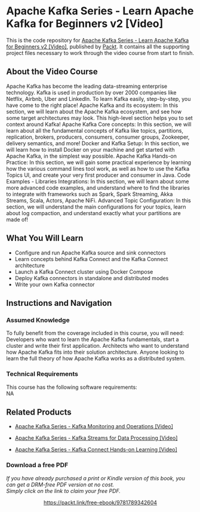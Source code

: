 # Apache Kafka Series - Learn Apache Kafka for Beginners v2 [Video]
This is the code repository for [Apache Kafka Series - Learn Apache Kafka for Beginners v2 [Video]](https://www.packtpub.com/virtualization-and-cloud/apache-kafka-series-kafka-connect-hands-learning-video?utm_source=github&utm_medium=repository&utm_campaign=9781789344738), published by [Packt](https://www.packtpub.com/?utm_source=github). It contains all the supporting project files necessary to work through the video course from start to finish.
## About the Video Course
Apache Kafka has become the leading data-streaming enterprise technology. Kafka is used in production by over 2000 companies like Netflix, Airbnb, Uber and LinkedIn. To learn Kafka easily, step-by-step, you have come to the right place! Apache Kafka and its ecosystem: In this section, we will learn about the Apache Kafka ecosystem, and see how some target architectures may look. This high-level section helps you to set context around Kafka! Apache Kafka Core concepts: In this section, we will learn about all the fundamental concepts of Kafka like topics, partitions, replication, brokers, producers, consumers, consumer groups, Zookeeper, delivery semantics, and more! Docker and Kafka Setup: In this section, we will learn how to install Docker on your machine and get started with Apache Kafka, in the simplest way possible. Apache Kafka Hands-on Practice: In this section, we will gain some practical experience by learning how the various command lines tool work, as well as how to use the Kafka Topics UI, and create your very first producer and consumer in Java. Code Examples - Libraries Integrations: In this section, we will learn about some more advanced code examples, and understand where to find the libraries to integrate with frameworks such as Spark, Spark Streaming, Akka Streams, Scala, Actors, Apache NiFi. Advanced Topic Configuration: In this section, we will understand the main configurations for your topics, learn about log compaction, and understand exactly what your partitions are made of!

<H2>What You Will Learn</H2>
<DIV class=book-info-will-learn-text>
<UL>
<LI>Configure and run Apache Kafka source and sink connectors 
<LI>Learn concepts behind Kafka Connect and the Kafka Connect architecture 
<LI>Launch a Kafka Connect cluster using Docker Compose 
<LI>Deploy Kafka connectors in standalone and distributed modes 
<LI>Write your own Kafka connector </LI></UL></DIV>

## Instructions and Navigation
### Assumed Knowledge
To fully benefit from the coverage included in this course, you will need:<br/>
Developers who want to learn the Apache Kafka fundamentals, start a cluster and write their first application. Architects who want to understand how Apache Kafka fits into their solution architecture. Anyone looking to learn the full theory of how Apache Kafka works as a distributed system.
### Technical Requirements
This course has the following software requirements:<br/>
NA

## Related Products
* [Apache Kafka Series - Kafka Monitoring and Operations [Video]](https://www.packtpub.com/virtualization-and-cloud/apache-kafka-series-kafka-connect-hands-learning-video?utm_source=github&utm_medium=repository&utm_campaign=9781789344738)

* [Apache Kafka Series - Kafka Streams for Data Processing [Video]](https://www.packtpub.com/virtualization-and-cloud/apache-kafka-series-kafka-connect-hands-learning-video?utm_source=github&utm_medium=repository&utm_campaign=9781789344738)

* [Apache Kafka Series - Kafka Connect Hands-on Learning [Video]](https://www.packtpub.com/virtualization-and-cloud/apache-kafka-series-kafka-connect-hands-learning-video?utm_source=github&utm_medium=repository&utm_campaign=9781789344738)

### Download a free PDF

 <i>If you have already purchased a print or Kindle version of this book, you can get a DRM-free PDF version at no cost.<br>Simply click on the link to claim your free PDF.</i>
<p align="center"> <a href="https://packt.link/free-ebook/9781789342604">https://packt.link/free-ebook/9781789342604 </a> </p>